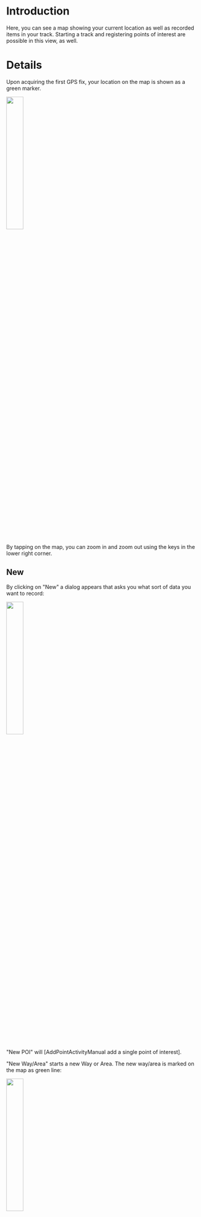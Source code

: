 Introduction
============

Here, you can see a map showing your current location as well as
recorded items in your track. Starting a track and registering points of
interest are possible in this view, as well.

Details
=======

Upon acquiring the first GPS fix, your location on the map is shown as a
green marker.

<img src="http://tracebook.googlecode.com/svn/wiki/img/map.png" height="30%" width="30%"/>

By tapping on the map, you can zoom in and zoom out using the keys in
the lower right corner.

New
---

By clicking on "New" a dialog appears that asks you what sort of data
you want to record:

<img src="http://tracebook.googlecode.com/svn/wiki/img/map_new.png" height="30%" width="30%"/>

"New POI" will [AddPointActivityManual add a single point of interest].

"New Way/Area" starts a new Way or Area. The new way/area is marked on
the map as green line:

<img src="http://tracebook.googlecode.com/svn/wiki/img/map_way.png" height="30%" width="30%"/>

When a way/area is recorded the dialog opened with the "New"-button will
let you end or [AddPointActivityManual edit the way].

A recorded POI is marked as a red marker. On the following screenshot
you also see a finished way as a blue line:

<img src="http://tracebook.googlecode.com/svn/wiki/img/map_poi.png" height="30%" width="30%"/>

Bugs
----

!TraceBook lets you also record Bugs. Bugs are errors in the
!OpenStreetMap. They serve as a note, so that you know later where you
want to correct errors. Additionally !TraceBook will show Bugs that are
recorded in [OpenStreetBugs](http://openstreetbugs.schokokeks.org/).

<img src="http://tracebook.googlecode.com/svn/wiki/img/map_bug.png" height="30%" width="30%"/>

"Download bugs" will download the !OpenStreetBugs-Bugs. "New Bug" will
add a new Bug at the current position (if you do not have a GPS fix the
center of the map is regarded as the current position). "Export Bugs"
will export all of your recorded Bugs to an OSM-XML-file. You can import
them to JOSM as a layer.

List
----

The List-Button will lead you to a list of all map data recorded. A long
click on a list item will give you a dialog to edit the data.

<img src="http://tracebook.googlecode.com/svn/wiki/img/list_data.png" height="30%" width="30%"/>

Info
----

The Info-Button will lead to a screen that summarizes this track. You
can add a comment for this track, rename the track and export it. A
TBT-File is then created in the directory
\`/sd-card/TraceBook/<trackname>/\` that can be imported to JOSM using
our JOSM plugin.

<img src="http://tracebook.googlecode.com/svn/wiki/img/trackinfo.png" height="30%" width="30%"/>

Other
-----

The rightmost button in the map will end the track.

The map has an options menu:

<img src="http://tracebook.googlecode.com/svn/wiki/img/map_options.png" height="30%" width="30%"/>

"Online-Map" will switch between the online and offline map. "Export"
will export the track as described above. "My location" will center the
map on the current position. "Toggle markers" will enable or disable the
markers for all way points.

Installing the offline map
==========================

If you want to use the offline map, you have to manually install the
map-file. The .map-file can be downloaded for example
[here](http://code.google.com/p/mapsforge/downloads/list).

Place the map on the sd-card of your device.

Then chose the map file using the filepicker you can find in the
preference menu of TraceBook. You can access the preference menu by
clicking on the gear button on the status bar.
